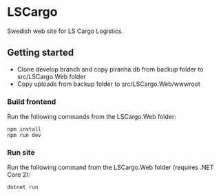 # LSCargo
Swedish web site for LS Cargo Logistics.

## Getting started
* Clone develop branch and copy piranha.db from backup folder to src/LSCargo.Web folder
* Copy uploads from backup folder to src/LSCargo.Web/wwwroot

### Build frontend
Run the following commands from the LSCargo.Web folder:
```
npm install
npm run dev
```

### Run site
Run the following command from the LSCargo.Web folder (requires .NET Core 2):
```
dotnet run
```
